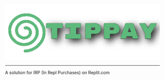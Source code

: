 ![tippay logo](/github-assets/tippay%20logo.png)
<hr>
A solution for IRP (In Repl Purchases) on Replit.com
